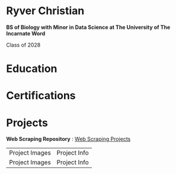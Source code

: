 # Ryver Christian

**BS of Biology with Minor in Data Science at The University of The Incarnate Word**

Class of 2028

# Education 

# Certifications

# Projects
**Web Scraping Repository** : <a href= 'https://github.com/The-Lab-Worm/Web_Scraping'> Web Scraping Projects </a>

<table>  
  <tr>  
    <td> Project Images </td> <td> Project Info </td>
  </tr>

  <tr>  
    <td> Project Images </td> <td> Project Info </td>
  </tr>
</table>
